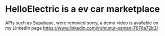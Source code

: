 # HelloElectric is a ev car marketplace
APIs such as Supabase, were removed sorry, a demo video is available on my LinkedIn page
https://www.linkedin.com/in/munur-osman-7670a72b3/
